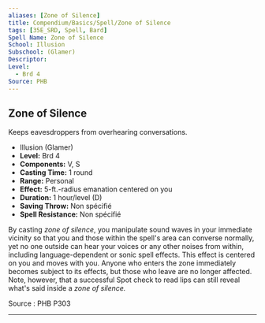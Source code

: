 ```yaml
---
aliases: [Zone of Silence]
title: Compendium/Basics/Spell/Zone of Silence
tags: [35E_SRD, Spell, Bard]
Spell Name: Zone of Silence
School: Illusion
Subschool: (Glamer)
Descriptor: 
Level:
  - Brd 4
Source: PHB
---
```



## Zone of Silence

Keeps eavesdroppers from overhearing conversations.

*   Illusion (Glamer)
*   **Level:** Brd 4
*   **Components:** V, S
*   **Casting Time:** 1 round
*   **Range:** Personal
*   **Effect:** 5-ft.-radius emanation centered on you
*   **Duration:** 1 hour/level (D)
*   **Saving Throw:** Non spécifié
*   **Spell Resistance:** Non spécifié

<p>By casting <i>zone of silence</i>, you manipulate sound waves in your immediate vicinity so that you and those within the spell's area can converse normally, yet no one outside can hear your voices or any other noises from within, including language-dependent or sonic spell effects. This effect is centered on you and moves with you. Anyone who enters the zone immediately becomes subject to its effects, but those who leave are no longer affected. Note, however, that a successful Spot check to read lips can still reveal what's said inside a <i>zone of silence.</i></p>

Source : PHB P303

---
